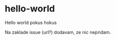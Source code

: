 hello-world
===========

Hello world pokus hokus

Na zaklade issue (url?) dodavam, ze nic nepridam.
